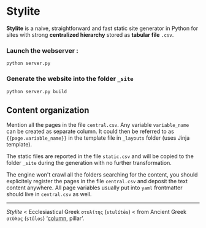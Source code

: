 # Stylite

**Stylite** is a naive, straightforward and fast static site generator in Python for sites with strong **centralized hierarchy** stored as **tabular file** `.csv`.


### Launch the webserver :

```python server.py```

### Generate the website into the folder `_site`

```python server.py build```

## Content organization

Mention all the pages in the file `central.csv`. Any variable `variable_name` can be created as separate column. It could then be referred to as `{{page.variable_name}}` in the template file in `_layouts` folder (uses Jinja template).

The static files are reported in the file `static.csv` and will be copied to the folder `_site` during the generation with no further transformation.

The engine won't crawl all the folders searching for the content, you should explicitely register the pages in the file `central.csv` and deposit the text content anywhere. All page variables usually put into `yaml` frontmatter should live in `central.csv` as well.

---

*Stylite* < Ecclesiastical Greek `στυλίτης` (`stulítēs`) < from Ancient Greek `στῦλος` (`stûlos`) ‘[column](https://pandas.pydata.org/), pillar’.

